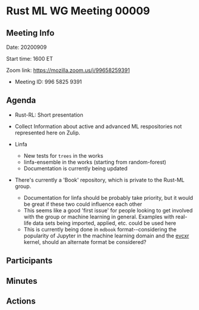 # Rust ML WG Meeting 00009

## Meeting Info

Date: 20200909

Start time: 1600 ET

Zoom link: https://mozilla.zoom.us/j/99658259391
- Meeting ID:  996 5825 9391

## Agenda

- Rust-RL: Short presentation

- Collect Information about active and advanced ML respositories not represented here on Zulip. 

- Linfa
    - New tests for `trees` in the works
    - linfa-ensemble in the works (starting from random-forest) 
    - Documentation is currently being updated

- There's currently a 'Book' repository, which is private to the Rust-ML group. 
    - Documentation for linfa should be probably take priority, but it would be great if these two could influence each other
    - This seems like a good 'first issue' for people looking to get involved with the group or machine learning in general. Examples with real-life data sets being imported, applied, etc. could be used here
    - This is currently being done in `mdbook` format--considering the popularity of Jupyter in the machine learning domain and the [evcxr](https://github.com/google/evcxr) kernel, should an alternate format be considered?

## Participants



## Minutes



## Actions


